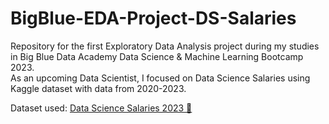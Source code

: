 # BigBlue-EDA-Project-DS-Salaries
Repository for the first Exploratory Data Analysis project during my studies in Big Blue Data Academy Data Science &amp; Machine Learning Bootcamp 2023.  
As an upcoming Data Scientist, I focused on Data Science Salaries using Kaggle dataset with data from 2020-2023.

Dataset used: [Data Science Salaries 2023 💸](https://www.kaggle.com/datasets/arnabchaki/data-science-salaries-2023)
